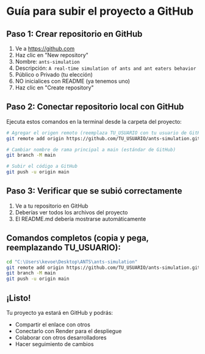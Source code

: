 # Guía para subir el proyecto a GitHub

## Paso 1: Crear repositorio en GitHub
1. Ve a https://github.com
2. Haz clic en "New repository"
3. Nombre: `ants-simulation`
4. Descripción: `A real-time simulation of ants and ant eaters behavior`
5. Público o Privado (tu elección)
6. NO inicialices con README (ya tenemos uno)
7. Haz clic en "Create repository"

## Paso 2: Conectar repositorio local con GitHub
Ejecuta estos comandos en la terminal desde la carpeta del proyecto:

```bash
# Agregar el origen remoto (reemplaza TU_USUARIO con tu usuario de GitHub)
git remote add origin https://github.com/TU_USUARIO/ants-simulation.git

# Cambiar nombre de rama principal a main (estándar de GitHub)
git branch -M main

# Subir el código a GitHub
git push -u origin main
```

## Paso 3: Verificar que se subió correctamente
1. Ve a tu repositorio en GitHub
2. Deberías ver todos los archivos del proyecto
3. El README.md debería mostrarse automáticamente

## Comandos completos (copia y pega, reemplazando TU_USUARIO):

```bash
cd "C:\Users\kevoe\Desktop\ANTS\ants-simulation"
git remote add origin https://github.com/TU_USUARIO/ants-simulation.git
git branch -M main
git push -u origin main
```

## ¡Listo!
Tu proyecto ya estará en GitHub y podrás:
- Compartir el enlace con otros
- Conectarlo con Render para el despliegue
- Colaborar con otros desarrolladores
- Hacer seguimiento de cambios
